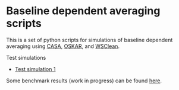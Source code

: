 # Baseline dependent averaging scripts

This is a set of python scripts for simulations of baseline dependent averaging using [CASA](https://casa.nrao.edu), [OSKAR](https://oerc.ox.ac.uk/~ska/oskar2/), and [WSClean](https://sourceforge.net/projects/wsclean/).

Test simulations
* [Test simulation 1](https://github.com/OxfordSKA/bda/wiki/test_sim_001)

Some benchmark results (work in progress) can be found [here](https://github.com/OxfordSKA/bda/wiki/benchmarks).

